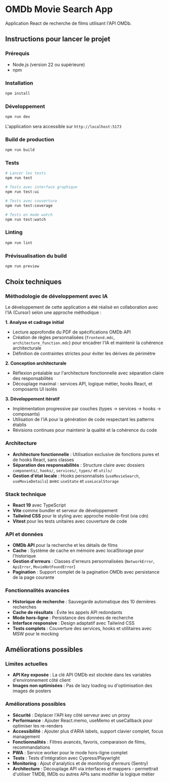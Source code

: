 # OMDb Movie Search App

Application React de recherche de films utilisant l'API OMDb.

## Instructions pour lancer le projet

### Prérequis
- Node.js (version 22 ou supérieure)
- npm

### Installation
```bash
npm install
```

### Développement
```bash
npm run dev
```
L'application sera accessible sur `http://localhost:5173`

### Build de production
```bash
npm run build
```

### Tests
```bash
# Lancer les tests
npm run test

# Tests avec interface graphique
npm run test:ui

# Tests avec couverture
npm run test:coverage

# Tests en mode watch
npm run test:watch
```

### Linting
```bash
npm run lint
```

### Prévisualisation du build
```bash
npm run preview
```


## Choix techniques

### Méthodologie de développement avec IA

Le développement de cette application a été réalisé en collaboration avec l'IA (Cursor) selon une approche méthodique :

**1. Analyse et cadrage initial**
- Lecture approfondie du PDF de spécifications OMDb API
- Création de règles personnalisées (`frontend.mdc`, `architecture_function.mdc`) pour encadrer l'IA et maintenir la cohérence architecturale
- Définition de contraintes strictes pour éviter les dérives de périmètre

**2. Conception architecturale**
- Réflexion préalable sur l'architecture fonctionnelle avec séparation claire des responsabilités
- Découplage maximal : services API, logique métier, hooks React, et composants UI isolés

**3. Développement itératif**
- Implémentation progressive par couches (types → services → hooks → composants)
- Utilisation de l'IA pour la génération de code respectant les patterns établis
- Révisions continues pour maintenir la qualité et la cohérence du code

### Architecture
- **Architecture fonctionnelle** : Utilisation exclusive de fonctions pures et de hooks React, sans classes
- **Séparation des responsabilités** : Structure claire avec dossiers `components/`, `hooks/`, `services/`, `types/` et `utils/`
- **Gestion d'état locale** : Hooks personnalisés (`useMovieSearch`, `useMovieDetails`) avec `useState` et `useLocalStorage`

### Stack technique
- **React 19** avec TypeScript 
- **Vite** comme bundler et serveur de développement
- **Tailwind CSS** pour le styling avec approche mobile-first (via cdn)
- **Vitest** pour les tests unitaires avec couverture de code 

### API et données
- **OMDb API** pour la recherche et les détails de films
- **Cache** : Système de cache en mémoire avec localStorage pour l'historique
- **Gestion d'erreurs** : Classes d'erreurs personnalisées (`NetworkError`, `ApiError`, `MovieNotFoundError`)
- **Pagination** : Support complet de la pagination OMDb avec persistance de la page courante

### Fonctionnalités avancées
- **Historique de recherche** : Sauvegarde automatique des 10 dernières recherches
- **Cache de résultats** : Évite les appels API redondants
- **Mode hors-ligne** : Persistance des données de recherche
- **Interface responsive** : Design adaptatif avec Tailwind CSS
- **Tests complets** : Couverture des services, hooks et utilitaires avec MSW pour le mocking

## Améliorations possibles

### Limites actuelles
- **API Key exposée** : La clé API OMDb est stockée dans les variables d'environnement côté client
- **Images non optimisées** : Pas de lazy loading ou d'optimisation des images de posters

### Améliorations possibles
- **Sécurité** : Déplacer l'API key côté serveur avec un proxy
- **Performance** : Ajouter React.memo, useMemo et useCallback pour optimiser les re-renders
- **Accessibilité** : Ajouter plus d'ARIA labels, support clavier complet, focus management
- **Fonctionnalités** : Filtres avancés, favoris, comparaison de films, recommandations
- **PWA** : Service worker pour le mode hors-ligne complet
- **Tests** : Tests d'intégration avec Cypress/Playwright
- **Monitoring** : Ajout d'analytics et de monitoring d'erreurs (Sentry)
- **Architecture** : Découplage API via interfaces et mappers - permettrait d'utiliser TMDB, IMDb ou autres APIs sans modifier la logique métier
